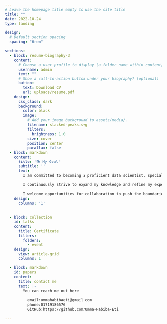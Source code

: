 ```yaml
---
# Leave the homepage title empty to use the site title
title: ""
date: 2022-10-24
type: landing

design:
  # Default section spacing 
  spacing: "6rem"

sections:
  - block: resume-biography-3
    content:
      # Choose a user profile to display (a folder name within content/authors/)
      username: admin
      text: ""
      # Show a call-to-action button under your biography? (optional)
      button:
        text: Download CV
        url: uploads/resume.pdf
    design:
      css_class: dark
      background:
        color: black
        image:
          # Add your image background to assets/media/.
          filename: stacked-peaks.svg
          filters:
            brightness: 1.0
          size: cover
          position: center
          parallax: false
  - block: markdown
    content:
      title: '📚 My Goal'
      subtitle: ''
      text: |-
        I am committed to becoming a proficient data scientist, specializing in data processing and machine learning. My objective is to leverage the power of data to extract meaningful insights, develop innovative solutions, and drive impactful advancements across diverse industries.With a strong foundation in analytical methodologies and programming, I am focused on exploring the transformative potential of machine learning and artificial intelligence in optimizing processes, enhancing decision-making, and solving complex challenges.
    
        I continuously strive to expand my knowledge and refine my expertise to excel in the evolving field of data science.
        
        I welcome opportunities for collaboration to push the boundaries of innovation and create meaningful impact.
    design:
      columns: '1'
 
 
  - block: collection
    id: talks
    content:
      title: Certificate
      filters:
        folders:
          - event
    design:
      view: article-grid
      columns: 1

  - block: markdown
    id: papers
    content:
      title: contact me
      text: |-
        You can reach me out here
    
          email:ummahabibaeti@gmail.com   
          phone:01719186576    
          GitHub:https://github.com/Umma-Habiba-Eti
  
---
```

